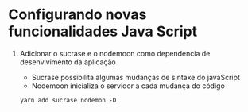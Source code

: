 # Configurando novas funcionalidades Java Script

1. Adicionar o sucrase e o nodemoon como dependencia de desenvlvimento da aplicação

   - Sucrase possibilita algumas mudanças de sintaxe do javaScript
   - Nodemoon inicializa o servidor a cada mudança do código

   ```
   yarn add sucrase nodemon -D
   ```
